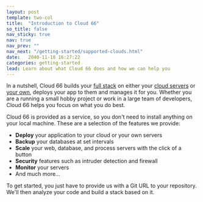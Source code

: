 ```yaml
---
layout: post
template: two-col
title:  "Introduction to Cloud 66"
so_title: false
nav_sticky: true
nav: true
nav_prev: ""
nav_next: "/getting-started/supported-clouds.html"
date:   2040-11-18 16:27:22
categories: getting-started
lead: Learn about what Cloud 66 does and how we can help you
---
```


In a nutshell, Cloud 66 builds your [full stack](LINK) on either your [cloud servers](LINK) or [your own](LINK), deploys your app to them and manages it for you.
Whether you are a running a small hobby project or work in a large team of developers, Cloud 66 helps you focus on what you do best.

Cloud 66 is provided as a service, so you don't need to install anything on your local machine. These are a selection of the features we provide:

- <b>Deploy</b> your application to your cloud or your own servers
- <b>Backup</b> your databases at set intervals
- <b>Scale</b> your web, database, and process servers with the click of a button
- <b>Security</b> features such as intruder detection and firewall
- <b>Monitor</b> your servers
- And much more...

To get started, you just have to provide us with a Git URL to your repository. We'll then analyze your code and build a stack based on it.
